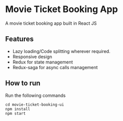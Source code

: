 # Movie Ticket Booking App
A movie ticket booking app built in React JS

## Features
 - Lazy loading/Code splitting wherever required.
 - Responsive design
 - Redux for state management
 - Redux-saga for async calls management

 ## How to run
 Run the following commands
 ```
cd movie-ticket-booking-ui
npm install
npm start
 ```
